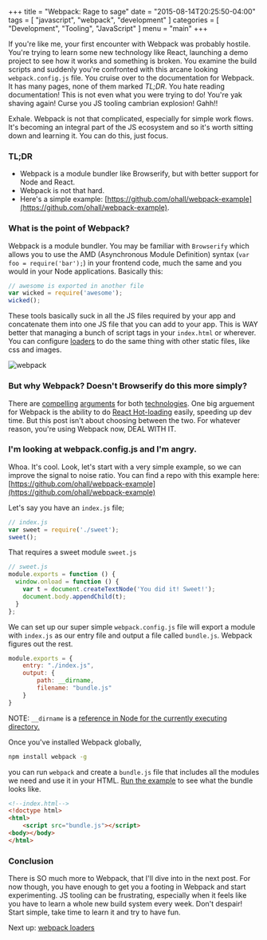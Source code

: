 +++
title = "Webpack: Rage to sage"
date = "2015-08-14T20:25:50-04:00"
tags = [
    "javascript",
    "webpack",
    "development"
]
categories = [
    "Development",
    "Tooling",
    "JavaScript"
]
menu = "main"
+++

If you're like me, your first encounter with Webpack was probably hostile. You're trying to learn some new technology like React, launching a demo project to see how it works and something is broken. You examine the build scripts and suddenly you're confronted with this arcane looking `webpack.config.js` file. You cruise over to the documentation for Webpack. It has many pages, none of them marked _TL;DR_. You hate reading documentation! This is not even what you were trying to do! You're yak shaving again! Curse you JS tooling cambrian explosion! Gahh!!

Exhale. Webpack is not that complicated, especially for simple work flows. It's becoming an integral part of the JS ecosystem and so it's worth sitting down and learning it. You can do this, just focus.

### TL;DR
 - Webpack is a module bundler like Browserify, but with better support for Node and React.
 - Webpack is not that hard.
 - Here's a simple example: [https://github.com/ohall/webpack-example](https://github.com/ohall/webpack-example).

### What is the point of Webpack?

Webpack is a module bundler. You may be familiar with `Browserify` which allows you to use the AMD (Asynchronous Module Definition) syntax (`var foo = require('bar');`) in your frontend code, much the same and you would in your Node applications. Basically this:

```js
// awesome is exported in another file
var wicked = require('awesome');
wicked();
```

These tools basically suck in all the JS files required by your app and concatenate them into one JS file that you can add to your app. This is WAY better that managing a bunch of script tags in your `index.html` or wherever. You can configure [loaders](http://webpack.github.io/docs/loaders.html) to do the same thing with other static files, like css and images.

![webpack](http://webpack.github.io/assets/what-is-webpack.png) 

### But why Webpack? Doesn't Browserify do this more simply?

There are [compelling](http://mattdesl.svbtle.com/browserify-vs-webpack) [arguments](http://blog.namangoel.com/browserify-vs-webpack-js-drama) for both [technologies](https://www.reddit.com/r/reactjs/comments/30at04/webpack_vs_browserify_whats_best_for_react/). One big arguement for Webpack is the ability to do [React Hot-loading](https://gaearon.github.io/react-hot-loader/) easily, speeding up dev time. But this post isn't about choosing between the two. For whatever reason, you're using Webpack now, DEAL WITH IT.

### I'm looking at webpack.config.js and I'm angry.
Whoa. It's cool. Look, let's start with a very simple example, so we can improve the signal to noise ratio. You can find a repo with this example here: [https://github.com/ohall/webpack-example](https://github.com/ohall/webpack-example) 

Let's say you have an `index.js` file;

```js
// index.js
var sweet = require('./sweet');
sweet();
```
 
That requires a sweet module `sweet.js`

```js
// sweet.js
module.exports = function () {
  window.onload = function () {
    var t = document.createTextNode('You did it! Sweet!');
    document.body.appendChild(t);
  }
};
```

We can set up our super simple `webpack.config.js` file will export a module with `index.js` as our entry file and output a file called `bundle.js`. Webpack figures out the rest. 


```js
module.exports = {
    entry: "./index.js",
    output: {
        path: __dirname,
        filename: "bundle.js"
    }
}
```
NOTE: `__dirname` is a [reference in Node for the currently executing directory.](https://nodejs.org/docs/latest/api/globals.html#globals_dirname)


Once you've installed Webpack globally,

```sh
npm install webpack -g
```

you can run `webpack` and create a `bundle.js` file that includes all the modules we need and use it in your HTML. [Run the example](https://github.com/ohall/webpack-example) to see what the bundle looks like.



```html
<!--index.html-->
<!doctype html>
<html>
    <script src="bundle.js"></script>
<body></body>
</html>
```

### Conclusion
There is SO much more to Webpack, that I'll dive into in the next post. For now though, you have enough to get you a footing in Webpack and start experimenting. JS tooling can be frustrating, especially when it feels like you have to learn a whole new build system every week. Don't despair! Start simple, take time to learn it and try to have fun.

Next up: <a href="post/webpack_loaders">webpack loaders<a>